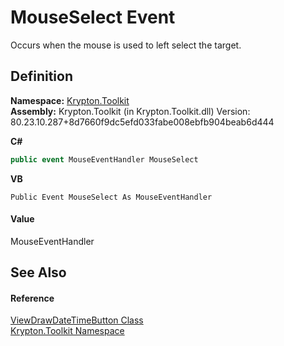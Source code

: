 # MouseSelect Event


Occurs when the mouse is used to left select the target.



## Definition
**Namespace:** <a href="79d2eac2-21f4-54ff-7552-b20c33c30600.md">Krypton.Toolkit</a>  
**Assembly:** Krypton.Toolkit (in Krypton.Toolkit.dll) Version: 80.23.10.287+8d7660f9dc5efd033fabe008ebfb904beab6d444

**C#**
``` C#
public event MouseEventHandler MouseSelect
```
**VB**
``` VB
Public Event MouseSelect As MouseEventHandler
```



#### Value
MouseEventHandler

## See Also


#### Reference
<a href="cf897489-1127-daf8-6410-535c53372811.md">ViewDrawDateTimeButton Class</a>  
<a href="79d2eac2-21f4-54ff-7552-b20c33c30600.md">Krypton.Toolkit Namespace</a>  
